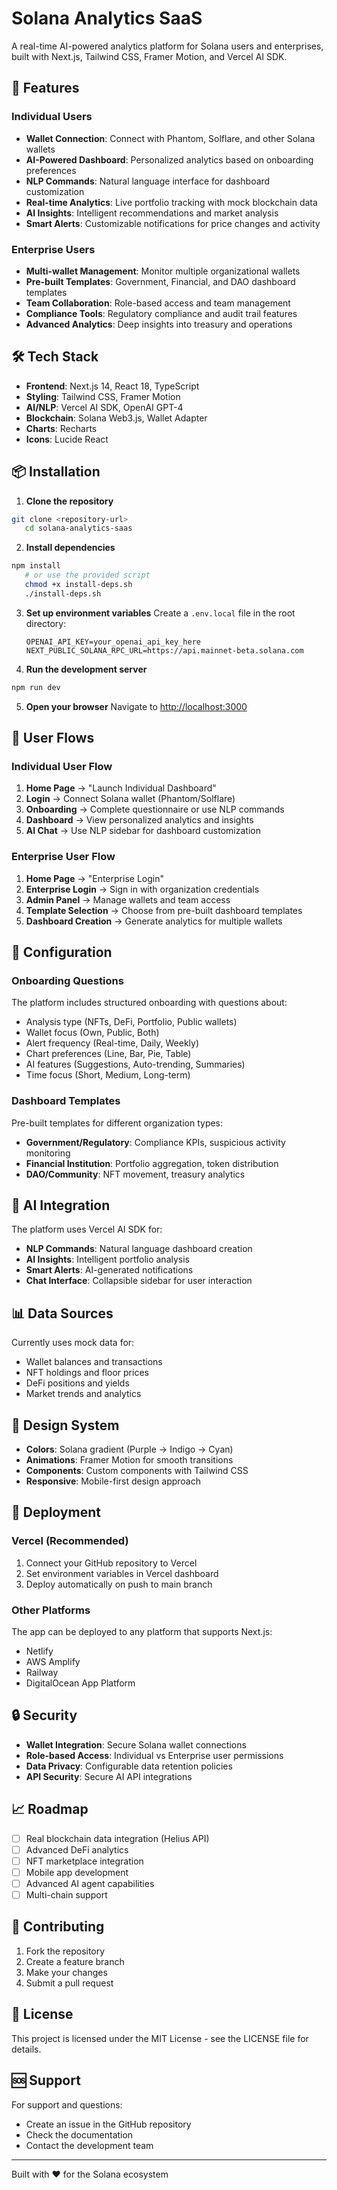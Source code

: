 # Solana Analytics SaaS

A real-time AI-powered analytics platform for Solana users and enterprises, built with Next.js, Tailwind CSS, Framer Motion, and Vercel AI SDK.

## 🚀 Features

### Individual Users
- **Wallet Connection**: Connect with Phantom, Solflare, and other Solana wallets
- **AI-Powered Dashboard**: Personalized analytics based on onboarding preferences
- **NLP Commands**: Natural language interface for dashboard customization
- **Real-time Analytics**: Live portfolio tracking with mock blockchain data
- **AI Insights**: Intelligent recommendations and market analysis
- **Smart Alerts**: Customizable notifications for price changes and activity

### Enterprise Users
- **Multi-wallet Management**: Monitor multiple organizational wallets
- **Pre-built Templates**: Government, Financial, and DAO dashboard templates
- **Team Collaboration**: Role-based access and team management
- **Compliance Tools**: Regulatory compliance and audit trail features
- **Advanced Analytics**: Deep insights into treasury and operations

## 🛠 Tech Stack

- **Frontend**: Next.js 14, React 18, TypeScript
- **Styling**: Tailwind CSS, Framer Motion
- **AI/NLP**: Vercel AI SDK, OpenAI GPT-4
- **Blockchain**: Solana Web3.js, Wallet Adapter
- **Charts**: Recharts
- **Icons**: Lucide React

## 📦 Installation

1. **Clone the repository**
```bash
git clone <repository-url>
   cd solana-analytics-saas
```

2. **Install dependencies**
```bash
npm install
   # or use the provided script
   chmod +x install-deps.sh
   ./install-deps.sh
   ```

3. **Set up environment variables**
   Create a `.env.local` file in the root directory:
   ```env
   OPENAI_API_KEY=your_openai_api_key_here
   NEXT_PUBLIC_SOLANA_RPC_URL=https://api.mainnet-beta.solana.com
   ```

4. **Run the development server**
```bash
npm run dev
```

5. **Open your browser**
   Navigate to [http://localhost:3000](http://localhost:3000)

## 🎯 User Flows

### Individual User Flow
1. **Home Page** → "Launch Individual Dashboard"
2. **Login** → Connect Solana wallet (Phantom/Solflare)
3. **Onboarding** → Complete questionnaire or use NLP commands
4. **Dashboard** → View personalized analytics and insights
5. **AI Chat** → Use NLP sidebar for dashboard customization

### Enterprise User Flow
1. **Home Page** → "Enterprise Login"
2. **Enterprise Login** → Sign in with organization credentials
3. **Admin Panel** → Manage wallets and team access
4. **Template Selection** → Choose from pre-built dashboard templates
5. **Dashboard Creation** → Generate analytics for multiple wallets

## 🔧 Configuration

### Onboarding Questions
The platform includes structured onboarding with questions about:
- Analysis type (NFTs, DeFi, Portfolio, Public wallets)
- Wallet focus (Own, Public, Both)
- Alert frequency (Real-time, Daily, Weekly)
- Chart preferences (Line, Bar, Pie, Table)
- AI features (Suggestions, Auto-trending, Summaries)
- Time focus (Short, Medium, Long-term)

### Dashboard Templates
Pre-built templates for different organization types:
- **Government/Regulatory**: Compliance KPIs, suspicious activity monitoring
- **Financial Institution**: Portfolio aggregation, token distribution
- **DAO/Community**: NFT movement, treasury analytics

## 🤖 AI Integration

The platform uses Vercel AI SDK for:
- **NLP Commands**: Natural language dashboard creation
- **AI Insights**: Intelligent portfolio analysis
- **Smart Alerts**: AI-generated notifications
- **Chat Interface**: Collapsible sidebar for user interaction

## 📊 Data Sources

Currently uses mock data for:
- Wallet balances and transactions
- NFT holdings and floor prices
- DeFi positions and yields
- Market trends and analytics

## 🎨 Design System

- **Colors**: Solana gradient (Purple → Indigo → Cyan)
- **Animations**: Framer Motion for smooth transitions
- **Components**: Custom components with Tailwind CSS
- **Responsive**: Mobile-first design approach

## 🚀 Deployment

### Vercel (Recommended)
1. Connect your GitHub repository to Vercel
2. Set environment variables in Vercel dashboard
3. Deploy automatically on push to main branch

### Other Platforms
The app can be deployed to any platform that supports Next.js:
- Netlify
- AWS Amplify
- Railway
- DigitalOcean App Platform

## 🔒 Security

- **Wallet Integration**: Secure Solana wallet connections
- **Role-based Access**: Individual vs Enterprise user permissions
- **Data Privacy**: Configurable data retention policies
- **API Security**: Secure AI API integrations

## 📈 Roadmap

- [ ] Real blockchain data integration (Helius API)
- [ ] Advanced DeFi analytics
- [ ] NFT marketplace integration
- [ ] Mobile app development
- [ ] Advanced AI agent capabilities
- [ ] Multi-chain support

## 🤝 Contributing

1. Fork the repository
2. Create a feature branch
3. Make your changes
4. Submit a pull request

## 📄 License

This project is licensed under the MIT License - see the LICENSE file for details.

## 🆘 Support

For support and questions:
- Create an issue in the GitHub repository
- Check the documentation
- Contact the development team

---

Built with ❤️ for the Solana ecosystem